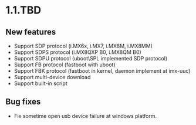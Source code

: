 # 1.1.TBD
## New features
* Support SDP protocol (i.MX6x, i.MX7, i.MX8M, i.MX8MM)
* Support SDPS protocol (i.MX8QXP B0, i.MX8QM B0)
* Support SDPU protocol (uboot\SPL implemented SDP protocol)
* Support FB protocol (fastboot with uboot)
* Support FBK protocol (fastboot in kernel, daemon implement at imx-uuc)
* Support multi-device download
* Support built-in script

## Bug fixes
* Fix sometime open usb device failure at windows platform.  